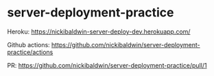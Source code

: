 # server-deployment-practice

Heroku: https://nickibaldwin-server-deploy-dev.herokuapp.com/

Github actions: https://github.com/nickibaldwin/server-deployment-practice/actions

PR: https://github.com/nickibaldwin/server-deployment-practice/pull/1

